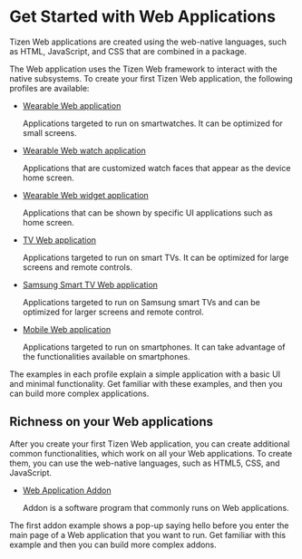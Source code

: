 # Get Started with Web Applications

Tizen Web applications are created using the web-native languages, such as HTML, JavaScript, and CSS that are combined in a package.

The Web application uses the Tizen Web framework to interact with the native subsystems. To create your first Tizen Web application, the following profiles are available:

-   [Wearable Web application](wearable/first-app.md)

    Applications targeted to run on smartwatches. It can be optimized for small screens.

-   [Wearable Web watch application](wearable-watch/first-app-watch.md)

    Applications that are customized watch faces that appear as the device home screen.

-   [Wearable Web widget application](wearable-widget/first-app-widget.md)

    Applications that can be shown by specific UI applications such as home screen.

-   [TV Web application](tv/first-app.md)

    Applications targeted to run on smart TVs. It can be optimized for large screens and remote controls.

-   [Samsung Smart TV Web application](tv/first-samsung-tv-app.md)

     Applications targeted to run on Samsung smart TVs and can be optimized for larger screens and remote control.

-   [Mobile Web application](mobile/first-app.md)

    Applications targeted to run on smartphones. It can take advantage of the functionalities available on smartphones.

The examples in each profile explain a simple application with a basic UI and minimal functionality.
Get familiar with these examples, and then you can build more complex applications.

## Richness on your Web applications

After you create your first Tizen Web application, you can create additional common functionalities, which work on all your Web applications. To create them, you can use the web-native languages, such as HTML5, CSS, and JavaScript.

-   [Web Application Addon](addon/first-addon.md)

    Addon is a software program that commonly runs on Web applications. 

The first addon example shows a pop-up saying hello before you enter the main page of a Web application that you want to run. Get familiar with this example and then you can build more complex addons.